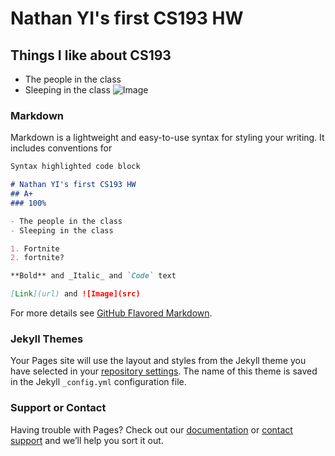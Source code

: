 # Nathan YI's first CS193 HW
## Things I like about CS193
- The people in the class
- Sleeping in the class
![Image](https://www.google.com/url?sa=i&url=https%3A%2F%2Ftenor.com%2Fsearch%2Fyou-are-my-sunshine-gifs&psig=AOvVaw1weZseyzIgCgA0kaSKEoSo&ust=1724950742276000&source=images&cd=vfe&opi=89978449&ved=0CBMQjRxqFwoTCPCEn7OUmIgDFQAAAAAdAAAAABAE)
### Markdown

Markdown is a lightweight and easy-to-use syntax for styling your writing. It includes conventions for

```markdown
Syntax highlighted code block

# Nathan YI's first CS193 HW
## A+
### 100%

- The people in the class
- Sleeping in the class

1. Fortnite
2. fortnite?

**Bold** and _Italic_ and `Code` text

[Link](url) and ![Image](src)
```

For more details see [GitHub Flavored Markdown](https://guides.github.com/features/mastering-markdown/).

### Jekyll Themes

Your Pages site will use the layout and styles from the Jekyll theme you have selected in your [repository settings](https://github.com/kalutes/CS193_Fall18_Lab1/settings). The name of this theme is saved in the Jekyll `_config.yml` configuration file.

### Support or Contact

Having trouble with Pages? Check out our [documentation](https://help.github.com/categories/github-pages-basics/) or [contact support](https://github.com/contact) and we’ll help you sort it out.
